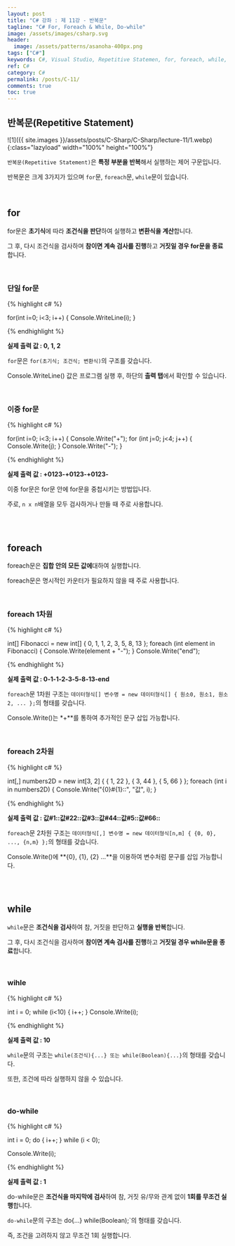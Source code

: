 ```yaml
---
layout: post
title: "C# 강좌 : 제 11강 - 반복문"
tagline: "C# For, Foreach & While, Do-while"
image: /assets/images/csharp.svg
header:
  image: /assets/patterns/asanoha-400px.png
tags: ["C#"]
keywords: C#, Visual Studio, Repetitive Statemen, for, foreach, while, do-while
ref: C#
category: C#
permalink: /posts/C-11/
comments: true
toc: true
---
```


## 반복문(Repetitive Statement)

![1]({{ site.images }}/assets/posts/C-Sharp/C-Sharp/lecture-11/1.webp){:class="lazyload" width="100%" height="100%"}

`반복문(Repetitive Statement)`은 **특정 부분을 반복**해서 실행하는 제어 구문입니다.

반복문은 크게 3가지가 있으며 `for`문, `foreach`문, `while`문이 있습니다.

<br>

## for

for문은 **초기식**에 따라 **조건식을 판단**하여 실행하고 **변환식을 계산**합니다.

그 후, 다시 조건식을 검사하며 **참이면 계속 검사를 진행**하고 **거짓일 경우 for문을 종료**합니다.

<br>

### 단일 for문

{% highlight c# %}

for(int i=0; i<3; i++)
{
    Console.WriteLine(i);
}

{% endhighlight %}

**실제 출력 값 : 0, 1, 2**

`for`문은 `for(초기식; 조건식; 변환식)`의 구조를 갖습니다.

Console.WriteLine() 값은 프로그램 실행 후, 하단의 **출력 탭**에서 확인할 수 있습니다.

<br>

### 이중 for문

{% highlight c# %}

for(int i=0; i<3; i++)
{
    Console.Write("+");
    for (int j=0; j<4; j++)
    {
        Console.Write(j);
    }
    Console.Write("-");
}

{% endhighlight %}

**실제 출력 값 : +0123-+0123-+0123-**

이중 for문은 for문 안에 for문을 중첩시키는 방법입니다.

주로, `n x n`배열을 모두 검사하거나 만들 때 주로 사용합니다.

<br>
<br>

## foreach

foreach문은 **집합 안의 모든 값에**대하여 실행합니다.

foreach문은 명시적인 카운터가 필요하지 않을 때 주로 사용합니다.

<br>

### foreach 1차원

{% highlight c# %}

int[] Fibonacci = new int[] { 0, 1, 1, 2, 3, 5, 8, 13 };
foreach (int element in Fibonacci)
{
    Console.Write(element + "-");
}
Console.Write("end");

{% endhighlight %}

**실제 출력 값 : 0-1-1-2-3-5-8-13-end**

`foreach`문 1차원 구조는 `데이터형식[] 변수명 = new 데이터형식[] { 원소0, 원소1, 원소2, ... };`의 형태를 갖습니다.

Console.Write()는 *+**를 통하여 추가적인 문구 삽입 가능합니다.

<br>

### foreach 2차원

{% highlight c# %}

int[,] numbers2D = new int[3, 2] { { 1, 22 }, { 3, 44 }, { 5, 66 } };
foreach (int i in numbers2D)
{
    Console.Write("{0}#{1}::", "값", i);
}

{% endhighlight %}

**실제 출력 값 : 값#1::값#22::값#3::값#44::값#5::값#66::**

`foreach`문 2차원 구조는 `데이터형식[,] 변수명 = new 데이터형식[n,m] { {0, 0}, ..., {n,m} };`의 형태를 갖습니다.

Console.Write()에 **{0}, {1}, {2} ...**을 이용하여 변수처럼 문구를 삽입 가능합니다.

<br>
<br>

## while

`while`문은 **조건식을 검사**하여 참, 거짓을 판단하고 **실행을 반복**합니다.

그 후, 다시 조건식을 검사하며 **참이면 계속 검사를 진행**하고 **거짓일 경우 while문을 종료**합니다.

<br>

### wihle

{% highlight c# %}

int i = 0;
while (i<10)
{
    i++;
}
Console.Write(i);

{% endhighlight %}

**실제 출력 값 : 10**

`while`문의 구조는 `while(조건식){...} 또는 while(Boolean){...}`의 형태를 갖습니다.

또한, 조건에 따라 실행하지 않을 수 있습니다.

<br>

### do-while

{% highlight c# %}

int i = 0;
do
{
    i++;
} while (i < 0);

Console.Write(i);

{% endhighlight %}

**실제 출력 값 : 1**

do-while문은 **조건식을 마지막에 검사**하여 참, 거짓 유/무와 관계 없이 **1회를 무조건 실행**합니다.

`do-while`문의 구조는 do{...} while(Boolean);`의 형태를 갖습니다.

즉, 조건을 고려하지 않고 무조건 1회 실행합니다.
